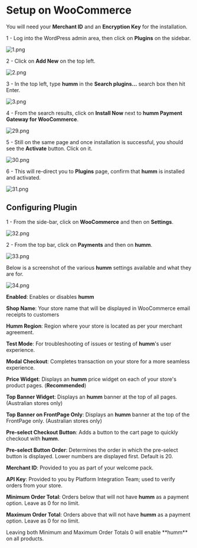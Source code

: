 <h1>Setup on WooCommerce</h1>

<div class="panel">
  You will need your <b>Merchant ID</b> and an <b>Encryption Key</b> for the installation.
</div>

1 - Log into the WordPress admin area, then click on **Plugins** on the sidebar.

![1.png](/img/platforms/woocommerce/1.png)

2 - Click on **Add New** on the top left.

![2.png](/img/platforms/woocommerce/2.png)

3 - In the top left, type **humm** in the **Search plugins...** search box then hit Enter.

![3.png](/img/platforms/woocommerce/3.png)

4 - From the search results, click on **Install Now** next to **humm Payment Gateway for WooCommerce**.

![29.png](/img/platforms/woocommerce/29.png)

5 - Still on the same page and once installation is successful, you should see the **Activate** button. Click on it.

![30.png](/img/platforms/woocommerce/30.png)

6 - This will re-direct you to **Plugins** page, confirm that **humm** is installed and activated.

![31.png](/img/platforms/woocommerce/31.png)

## Configuring Plugin

1 - From the side-bar, click on **WooCommerce** and then on **Settings**.

![32.png](/img/platforms/woocommerce/32.png)

2 - From the top bar, click on **Payments** and then on **humm**.

![33.png](/img/platforms/woocommerce/33.png)


Below is a screenshot of the various **humm** settings available and what they are for.

![34.png](/img/platforms/woocommerce/34.png)

**Enabled**: Enables or disables **humm**

**Shop Name**: Your store name that will be displayed in WooCommerce email receipts to customers

**Humm Region**: Region where your store is located as per your merchant agreement.

**Test Mode**: For troubleshooting of issues or testing of **humm**'s user experience.

**Modal Checkout**: Completes transaction on your store for a more seamless experience.

**Price Widget**: Displays an **humm** price widget on each of your store's product pages. (**Recommended**)

**Top Banner Widget**: Displays an **humm** banner at the top of all pages. (Australian stores only)

**Top Banner on FrontPage Only**: Displays an **humm** banner at the top of the FrontPage only. (Australian stores only)

**Pre-select Checkout Button**: Adds a button to the cart page to quickly checkout with **humm**.

**Pre-select Button Order**: Determines the order in which the pre-select button is displayed. Lower numbers are displayed first. Default is 20.

**Merchant ID**: Provided to you as part of your welcome pack.

**API Key**: Provided to you by Platform Integration Team; used to verify orders from your store.

**Minimum Order Total**: Orders below that will not have **humm** as a payment option. Leave as 0 for no limit.

**Maximum Order Total**: Orders above that will not have **humm** as a payment option. Leave as 0 for no limit.

<div class="panel">
  Leaving both Minimum and Maximum Order Totals 0 will enable **humm** on all products.
</div>
